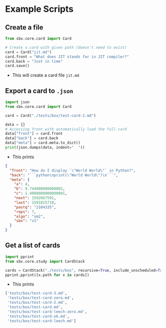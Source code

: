 # Example Scripts

## Create a file

```python
from sbx.core.card import Card

# Create a card with given path (doesn't need to exist)
card = Card("jit.md")
card.front = "What does JIT stands for in JIT compiler?"
card.back = "Just in time"
card.save()
```

* This will create a card file `jit.md`

## Export a card to `.json`

```python
import json
from sbx.core.card import Card

card = Card("./tests/box/test-card-2.md")

data = {}
# Accessing front with automatically load the full card
data["front"] = card.front 
data["back"] = card.back
data["meta"] = card.meta.to_dict()
print(json.dumps(data, indent="  "))
```

* This prints

```json
{
  "front": "How do I display `\"World World\"` in Python?",
  "back": "```python\nprint(\"World World\")\n```",
  "meta": {
    "a": 4,
    "b": 9.744000000000002,
    "c": 1.4000000000000001,
    "next": 1592667591,
    "last": 1591825710,
    "pastq": "2104335",
    "reps": 7,
    "algo": "sm2",
    "sbx": "v1"
  }
}
```

## Get a list of cards

```python
import pprint
from sbx.core.study import CardStack

cards = CardStack("./tests/box", recursive=True, include_unscheduled=True)
pprint.pprint([x.path for x in cards])
```

* This prints

```python
['tests/box/test-card-3.md',
 'tests/box/test-card-zero.md',
 'tests/box/test-card-2.md',
 'tests/box/test-card.md',
 'tests/box/test-card-leech-zero.md',
 'tests/box/test-card-ok.md',
 'tests/box/test-card-leech.md']
```

